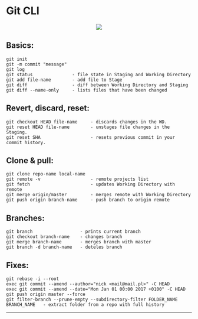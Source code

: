 
# Git CLI
<p align="center"> 
<img src="../assets/git_schema.png">
</p>

## Basics:
    git init
    git -m commit "message"
    git log
    git status               - file state in Staging and Working Directory
    git add file-name        - add file to Stage
    git diff                 - diff between Working Directory and Staging
    git diff --name-only     - lists files that have been changed

## Revert, discard, reset:
    git checkout HEAD file-name     - discards changes in the WD.
    git reset HEAD file-name        - unstages file changes in the Staging.
    git reset SHA                   - resets previous commit in your commit history.

## Clone & pull:
    git clone repo-name local-name 
    git remote -v                   - remote projects list
    git fetch                       - updates Working Directory with remote
    git merge origin/master         - merges remote with Working Directory
    git push origin branch-name     - push branch to origin remote

## Branches:
    git branch                  - prints current branch
    git checkout branch-name    - changes branch
    git merge branch-name       - merges branch with master
    git branch -d branch-name   - deteles branch

## Fixes:
    git rebase -i --root
    exec git commit --amend --author="nick <mail@mail.pl>" -C HEAD
    exec git commit --amend --date="Mon Jan 01 00:00 2017 +0100" -C HEAD
    git push origin master --force
    git filter-branch --prune-empty --subdirectory-filter FOLDER_NAME BRANCH_NAME   - extract folder from a repo with full history
    
---

